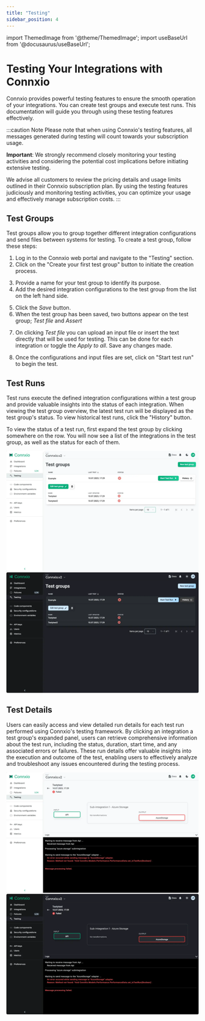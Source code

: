 ```yaml
---
title: "Testing"
sidebar_position: 4
---
```

import ThemedImage from '@theme/ThemedImage';
import useBaseUrl from '@docusaurus/useBaseUrl';

# Testing Your Integrations with Connxio

Connxio provides powerful testing features to ensure the smooth operation of your integrations. You can create test groups and execute test runs. This documentation will guide you through using these testing features effectively.

:::caution Note
Please note that when using Connxio's testing features, all messages generated during testing will count towards your subscription usage.

**Important**: We strongly recommend closely monitoring your testing activities and considering the potential cost implications before initiating  extensive testing.

We advise all customers to review the pricing details and usage limits outlined in their Connxio subscription plan. By using the testing features judiciously and monitoring testing activities, you can optimize your usage and effectively manage subscription costs.
:::

## Test Groups

Test groups allow you to group together different integration configurations and send files between systems for testing. To create a test group, follow these steps:

1. Log in to the Connxio web portal and navigate to the "Testing" section.
2. Click on the "Create your first test group" button to initiate the creation process.

<div style={{maxWidth: '800px'}}>
    <ThemedImage
        alt="create test group"
        sources={{
        light: useBaseUrl('/img/docs/testing/create-light.webp'),
        dark: useBaseUrl('/img/docs/testing/create-dark.webp#dark-only'),
        }}
    />
    </div>

3. Provide a name for your test group to identify its purpose.
4. Add the desired integration configurations to the test group from the list on the left hand side.

<div style={{maxWidth: '800px'}}>
    <ThemedImage
        alt="edit test group"
        sources={{
        light: useBaseUrl('/img/docs/testing/edit-light.webp'),
        dark: useBaseUrl('/img/docs/testing/edit-dark.webp#dark-only'),
        }}
    />
    </div>

5. Click the *Save* button.
6. When the test group has been saved, two buttons appear on the test group; *Test file* and *Assert*

<div style={{maxWidth: '800px'}}>
    <ThemedImage
        alt="saved test group"
        sources={{
        light: useBaseUrl('/img/docs/testing/saved-group-light.webp'),
        dark: useBaseUrl('/img/docs/testing/saved-group-dark.webp#dark-only'),
        }}
    />
    </div>

7. On clicking *Test file* you can upload an input file or insert the text directly that will be used for testing. This can be done for each integration or toggle the *Apply to all*. Save any changes made.

<div style={{maxWidth: '800px'}}>
    <ThemedImage
        alt="upload files"
        sources={{
        light: useBaseUrl('/img/docs/testing/upload-light.webp'),
        dark: useBaseUrl('/img/docs/testing/upload-dark.webp#dark-only'),
        }}
    />
    </div>

8. Once the configurations and input files are set, click on "Start test run" to begin the test.

<div style={{maxWidth: '800px'}}>
    <ThemedImage
        alt="start test run"
        sources={{
        light: useBaseUrl('/img/docs/testing/start-testrun-light.webp'),
        dark: useBaseUrl('/img/docs/testing/start-testrun-dark.webp#dark-only'),
        }}
    />
    </div>

## Test Runs

Test runs execute the defined integration configurations within a test group and provide valuable insights into the status of each integration. When viewing the test group overview, the latest test run will be displayed as the test group's status. To view historical test runs, click the "History" button.

To view the status of a test run, first expand the test group by clicking somewhere on the row. You will now see a list of the integrations in the test group, as well as the status for each of them.

![Test group status](/img/docs/test-group-status-light.webp#light-only)![Test group status](/img/docs/test-group-status-dark.webp#dark-only)

## Test Details
Users can easily access and view detailed run details for each test run performed using Connxio's testing framework. By clicking an integration a test group's expanded panel, users can retrieve comprehensive information about the test run, including the status, duration, start time, and any associated errors or failures. These run details offer valuable insights into the execution and outcome of the test, enabling users to effectively analyze and troubleshoot any issues encountered during the testing process.

![Detailed test status](/img/docs/test-details-light.webp#light-only)![Detailed test status](/img/docs/test-details-dark.webp#dark-only)

<!-- ## Load Testing

Load testing allows you to assess the performance and scalability of your integrations. To start a load test, follow these steps:

1. When initiating a test run, enable the "Load test" flag.
2. Enter the desired number of messages Connxio should send during the load test.
3. The number of messages will be evenly divided among each integration in the test group.

Congratulations! You now know how to utilize Connxio's testing features to verify the functionality, performance, and scalability of your integrations. Regular testing ensures the reliability and efficiency of your integration workflows. -->

